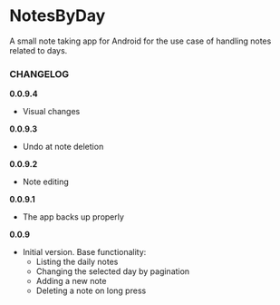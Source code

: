 # NotesByDay
A small note taking app for Android for the use case of handling notes related to days.

### CHANGELOG

**0.0.9.4**
* Visual changes

**0.0.9.3**
* Undo at note deletion

**0.0.9.2**
* Note editing

**0.0.9.1**
* The app backs up properly

**0.0.9**
* Initial version. Base functionality:
  * Listing the daily notes
  * Changing the selected day by pagination
  * Adding a new note
  * Deleting a note on long press
